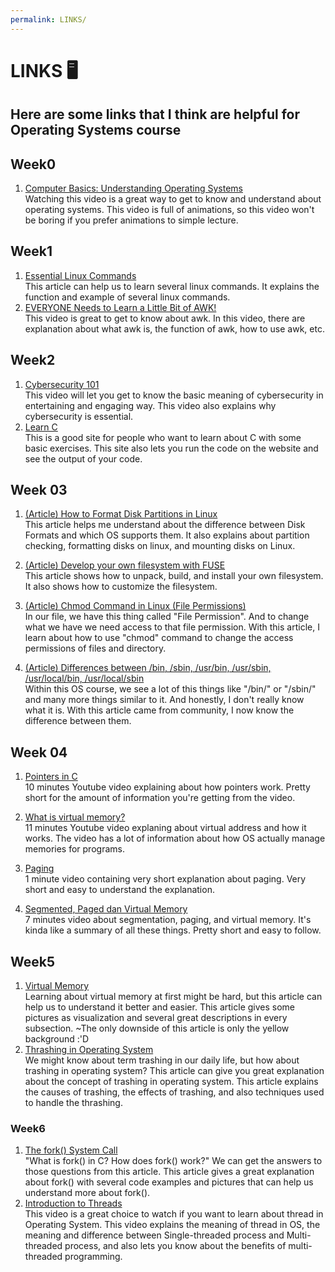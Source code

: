 ```yaml
---
permalink: LINKS/
---
```


# LINKS 🖥
## Here are some links that I think are helpful for Operating Systems course

## Week0
1. [Computer Basics: Understanding Operating Systems](https://youtu.be/fkGCLIQx1MI)<br>
Watching this video is a great way to get to know and understand about operating systems.
This video is full of animations, so this video won't be boring if you prefer animations to simple lecture.

## Week1
1. [Essential Linux Commands](https://linuxhint.com/100_essential_linux_commands)<br>
This article can help us to learn several linux commands. 
It explains the function and example of several linux commands.
2. [EVERYONE Needs to Learn a Little Bit of AWK!](https://youtu.be/jJ02kEETw70)<br>
This video is great to get to know about awk. 
In this video, there are explanation about what awk is, the function of awk, how to use awk, etc. 

## Week2
1. [Cybersecurity 101](https://youtu.be/sdpxddDzXfE)<br>
This video will let you get to know the basic meaning of cybersecurity in entertaining and engaging way. 
This video also explains why cybersecurity is essential.
2. [Learn C](https://www.learn-c.org/)<br>
This is a good site for people who want to learn about C with some basic exercises. 
This site also lets you run the code on the website and see the output of your code.

## Week 03

1. [(Article) How to Format Disk Partitions in Linux](https://phoenixnap.com/kb/linux-format-disk)<br>
This article helps me understand about the difference between Disk Formats and which OS supports them. It also explains about partition checking, formatting disks on linux, and mounting disks on Linux.

2. [(Article) Develop your own filesystem with FUSE](https://developer.ibm.com/articles/l-fuse/)<br>
This article shows how to unpack, build, and install your own filesystem. It also shows how to customize the filesystem.

3. [(Article) Chmod Command in Linux (File Permissions)](https://linuxize.com/post/chmod-command-in-linux/)<br>
In our file, we have this thing called "File Permission". And to change what we have we need access to that file permission. With this article, I learn about how to use "chmod" command to change the access permissions of files and directory.

4. [(Article) Differences between /bin, /sbin, /usr/bin, /usr/sbin, /usr/local/bin, /usr/local/sbin](https://askubuntu.com/questions/308045/differences-between-bin-sbin-usr-bin-usr-sbin-usr-local-bin-usr-local)<br>
Within this OS course, we see a lot of this things like "/bin/" or "/sbin/" and many more things similar to it. And honestly, I don't really know what it is. With this article came from community, I now know the difference between them.

## Week 04

1. [Pointers in C](https://youtu.be/mw1qsMieK5c)<br>
10 minutes Youtube video explaining about how pointers work. Pretty short for the amount of information you're getting from the video.

2. [What is virtual memory?](https://youtu.be/2quKyPnUShQ)<br>
11 minutes Youtube video explaning about virtual address and how it works. The video has a lot of information about how OS actually manage memories for programs.

3. [Paging](https://youtu.be/pJ5ezHfJokw)<br>
1 minute video containing very short explanation about paging. Very short and easy to understand the explanation.

4. [Segmented, Paged dan Virtual Memory](https://youtu.be/p9yZNLeOj4s)<br>
7 minutes video about segmentation, paging, and virtual memory. It's kinda like a summary of all these things. Pretty short and easy to follow.

## Week5
1. [Virtual Memory](https://www.cs.uic.edu/~jbell/CourseNotes/OperatingSystems/9_VirtualMemory.html)<br>
Learning about virtual memory at first might be hard, but this article can help us to understand it better and easier.
This article gives some pictures as visualization and several great descriptions in every subsection.
~The only downside of this article is only the yellow background :'D 
2. [Thrashing in Operating System](https://www.studytonight.com/operating-system/thrashing-in-operating-system)<br>
We might know about term trashing in our daily life, but how about trashing in operating system?
This article can give you great explanation about the concept of trashing in operating system.
This article explains the causes of trashing, the effects of trashing, and also techniques used to handle the thrashing.

### Week6
1. [The fork() System Call](https://www.csl.mtu.edu/cs4411.ck/www/NOTES/process/fork/create.html)<br>
"What is fork() in C? How does fork() work?" We can get the answers to those questions from this article.
 This article gives a great explanation about fork() with several code examples and pictures that can help us understand more about fork().
2. [Introduction to Threads](https://youtu.be/LOfGJcVnvAk)<br>
This video is a great choice to watch if you want to learn about thread in Operating System.
This video explains the meaning of thread in OS, the meaning and difference between Single-threaded process and Multi-threaded process, and also lets you know about the benefits of multi-threaded programming.


